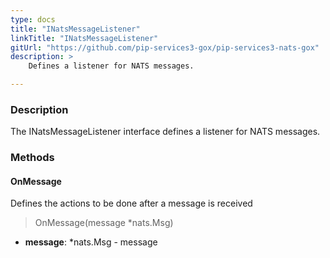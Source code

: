 ```yaml
---
type: docs
title: "INatsMessageListener"
linkTitle: "INatsMessageListener"
gitUrl: "https://github.com/pip-services3-gox/pip-services3-nats-gox"
description: >
    Defines a listener for NATS messages.

---
```



### Description

The INatsMessageListener interface defines a listener for NATS messages.


### Methods


#### OnMessage
Defines the actions to be done after a message is received

> OnMessage(message *nats.Msg)

- **message**: *nats.Msg - message
